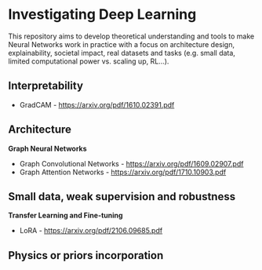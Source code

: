 # Investigating Deep Learning

This repository aims to develop theoretical understanding and tools to make Neural Networks work in practice
with a focus on architecture design, explainability, societal impact, real datasets
and tasks (e.g. small data, limited computational power vs. scaling up, RL...).


## Interpretability

- GradCAM - 
https://arxiv.org/pdf/1610.02391.pdf


## Architecture

**Graph Neural Networks**  
- Graph Convolutional Networks - 
https://arxiv.org/pdf/1609.02907.pdf
- Graph Attention Networks - 
https://arxiv.org/pdf/1710.10903.pdf


## Small data, weak supervision and robustness

**Transfer Learning and Fine-tuning**
- LoRA - 
https://arxiv.org/pdf/2106.09685.pdf

## Physics or priors incorporation